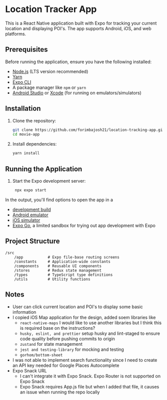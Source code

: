 # Location Tracker App

This is a React Native application built with Expo for tracking your current location and displaying POI's. The app supports Android, iOS, and web platforms.

## Prerequisites

Before running the application, ensure you have the following installed:

- [Node.js](https://nodejs.org/) (LTS version recommended)
- [Yarn](https://classic.yarnpkg.com/lang/en/)
- [Expo CLI](https://docs.expo.dev/get-started/installation/)
- A package manager like `npm` or `yarn`
- [Android Studio](https://developer.android.com/studio) or [Xcode](https://developer.apple.com/xcode/) (for running on emulators/simulators)

## Installation

1. Clone the repository:

   ```bash
   git clone https://github.com/forimbajosh21/location-tracking-app.git
   cd movie-app
   ```

2. Install dependencies:

   ```bash
   yarn install
   ```

## Running the Application

1. Start the Expo development server:
   ```bash
    npx expo start
   ```

In the output, you'll find options to open the app in a

- [development build](https://docs.expo.dev/develop/development-builds/introduction/)
- [Android emulator](https://docs.expo.dev/workflow/android-studio-emulator/)
- [iOS simulator](https://docs.expo.dev/workflow/ios-simulator/)
- [Expo Go](https://expo.dev/go), a limited sandbox for trying out app development with Expo

## Project Structure

    /src
        /app           # Expo file-base routing screens
        /constants     # Application-wide constants
        /components    # Reusable UI components
        /stores        # Redux state management
        /types         # TypeScript type definitions
        /utils         # Utility functions

## Notes

- User can click current location and POI's to display some basic information
- I copied iOS Map application for the design, added soem libraries like
  - `react-native-maps` I would like to use another libraries but I think this is required base on the instructions?
  - `husky, eslint, and prettier` setup husky and lint-staged to ensure code quality before pushing commits to origin
  - `zustand` for state management
  - `jest and testing-library` for mocking and testing
  - `gorhom/bottom-sheet`
- I was not able to implement search functionality since I need to create an API key needed for Google Places Autocomplete
- Expo Snack URL
  - I can't integrate it with Expo Snack. Expo Router is not supported on Expo Snack
  - Expo Snack requires App.js file but when I added that file, it causes an issue when running the repo locally
